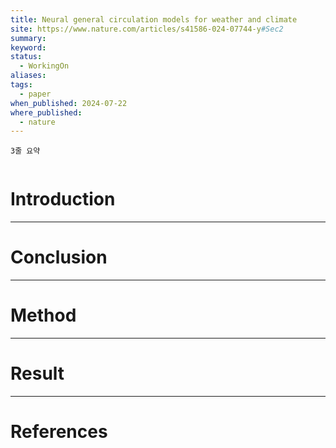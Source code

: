 ```yaml
---
title: Neural general circulation models for weather and climate
site: https://www.nature.com/articles/s41586-024-07744-y#Sec2
summary: 
keyword: 
status:
  - WorkingOn
aliases: 
tags:
  - paper
when_published: 2024-07-22
where_published:
  - nature
---
```

```ad-summary
3줄 요약
```

```ad-abstract

```

# Introduction

---
# Conclusion

---
# Method

---
# Result

---
# References
